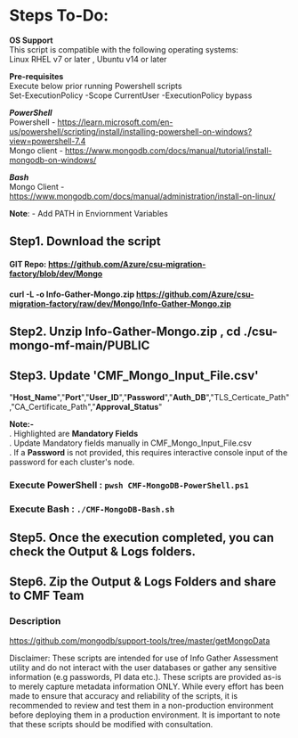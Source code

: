 # Steps To-Do:<br />

**OS Support**<br />
This script is compatible with the following operating systems:<br />
Linux RHEL v7 or later , Ubuntu v14 or later<br />

**Pre-requisites**<br />
Execute below prior running Powershell scripts<br />
Set-ExecutionPolicy -Scope CurrentUser -ExecutionPolicy bypass

***PowerShell***<br />
Powershell -   https://learn.microsoft.com/en-us/powershell/scripting/install/installing-powershell-on-windows?view=powershell-7.4<br /> 
Mongo client - https://www.mongodb.com/docs/manual/tutorial/install-mongodb-on-windows/<br />

***Bash***<br />
Mongo Client - https://www.mongodb.com/docs/manual/administration/install-on-linux/<br />

**Note**: - Add PATH in Enviornment Variables<br />
	
## Step1. Download the script 
#### GIT Repo: https://github.com/Azure/csu-migration-factory/blob/dev/Mongo
#### curl -L -o Info-Gather-Mongo.zip https://github.com/Azure/csu-migration-factory/raw/dev/Mongo/Info-Gather-Mongo.zip
## Step2. Unzip Info-Gather-Mongo.zip , cd ./csu-mongo-mf-main/PUBLIC
## Step3. Update 'CMF_Mongo_Input_File.csv'
"**Host_Name**","**Port**","**User_ID**","**Password**","**Auth_DB**","TLS_Certicate_Path","CA_Certificate_Path","**Approval_Status**" <br />

**Note:-**<br />
. Highlighted are **Mandatory Fields**<br />
. Update Mandatory fields manually in CMF_Mongo_Input_File.csv <br />
. If a **Password** is not provided, this requires interactive console input of the password for each cluster's node. 
<br />
### Execute PowerShell : `pwsh CMF-MongoDB-PowerShell.ps1`
### Execute Bash : `./CMF-MongoDB-Bash.sh`
      
## Step5. Once the execution completed, you can check the Output & Logs folders.
## Step6. Zip the Output & Logs Folders and share to CMF Team

### Description
https://github.com/mongodb/support-tools/tree/master/getMongoData 

Disclaimer: These scripts are intended for use of Info Gather Assessment utility and do not interact with the user databases or gather any sensitive information (e.g passwords, PI data etc.). These scripts are provided as-is to merely capture metadata information ONLY. While every effort has been made to ensure that accuracy and reliability of the scripts, it is recommended to review and test them in a non-production environment before deploying them in a production environment. It is important to note that these scripts should be modified with consultation.
